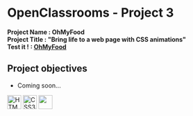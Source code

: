 # OpenClassrooms - Project 3
**Project Name : OhMyFood**  
**Project Title : "Bring life to a web page with CSS animations"**  
**Test it ! : [OhMyFood](https://rmimekaa.github.io/RemiRoeland_3_15-05-2021/)**  

## Project objectives
 - Coming soon...

<p float="left">
  <img alt="HTML5" title="HTML5" src="https://cdn.jsdelivr.net/gh/devicons/devicon/icons/html5/html5-original.svg" width="32px"/>
  <img alt="CSS3" title="CSS3" src="https://cdn.jsdelivr.net/gh/devicons/devicon/icons/css3/css3-original.svg" width="32px"/>
  <img src="https://cdn.jsdelivr.net/gh/devicons/devicon/icons/sass/sass-original.svg" width="32px" />        
</p>